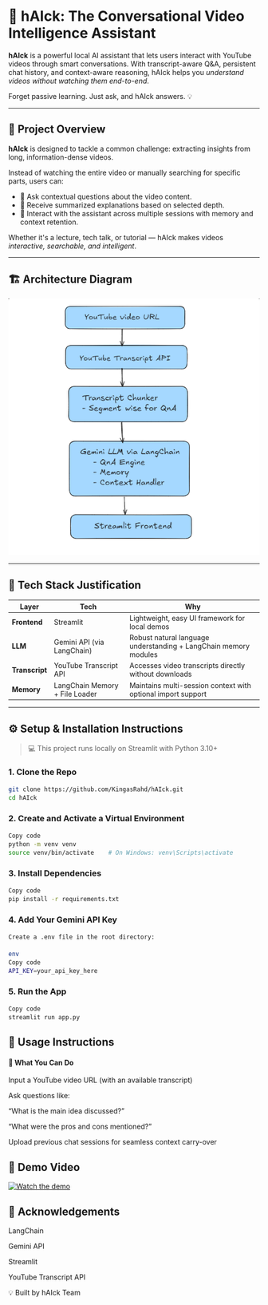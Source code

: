 # 🤖 hAIck: The Conversational Video Intelligence Assistant

**hAIck** is a powerful local AI assistant that lets users interact with YouTube videos through smart conversations. With transcript-aware Q&A, persistent chat history, and context-aware reasoning, hAIck helps you *understand videos without watching them end-to-end*.

Forget passive learning. Just ask, and hAIck answers. 💡

---

## 🧠 Project Overview

**hAIck** is designed to tackle a common challenge: extracting insights from long, information-dense videos.

Instead of watching the entire video or manually searching for specific parts, users can:

- 💬 Ask contextual questions about the video content.
- 📜 Receive summarized explanations based on selected depth.
- 🧠 Interact with the assistant across multiple sessions with memory and context retention.

Whether it's a lecture, tech talk, or tutorial — hAIck makes videos *interactive, searchable, and intelligent*.

---

## 🏗️ Architecture Diagram

![Architecture Diagram](pictures/Flow.png)

---

## 🧰 Tech Stack Justification

| Layer | Tech | Why |
|------|------|-----|
| **Frontend** | Streamlit | Lightweight, easy UI framework for local demos |
| **LLM** | Gemini API (via LangChain) | Robust natural language understanding + LangChain memory modules |
| **Transcript** | YouTube Transcript API | Accesses video transcripts directly without downloads |
| **Memory** | LangChain Memory + File Loader | Maintains multi-session context with optional import support |

---

## ⚙️ Setup & Installation Instructions

> 💻 This project runs locally on Streamlit with Python 3.10+

### 1. Clone the Repo
```bash
git clone https://github.com/KingasRahd/hAIck.git
cd hAIck
```
### 2. Create and Activate a Virtual Environment
```bash
Copy code
python -m venv venv
source venv/bin/activate    # On Windows: venv\Scripts\activate
```
### 3. Install Dependencies
```bash
Copy code
pip install -r requirements.txt
```
### 4. Add Your Gemini API Key
```bash
Create a .env file in the root directory:

env
Copy code
API_KEY=your_api_key_here
```
### 5. Run the App
```bash
Copy code
streamlit run app.py
```

## 🚀 Usage Instructions
#### 🎯 What You Can Do

Input a YouTube video URL (with an available transcript)

Ask questions like:

“What is the main idea discussed?”

“What were the pros and cons mentioned?”

Upload previous chat sessions for seamless context carry-over


## 🎥 Demo Video

[![Watch the demo](https://img.youtube.com/vi/nnjZOb8NrcI/0.jpg)](https://youtu.be/nnjZOb8NrcI)


## 🙌 Acknowledgements

LangChain

Gemini API

Streamlit

YouTube Transcript API

💡 Built by hAIck Team